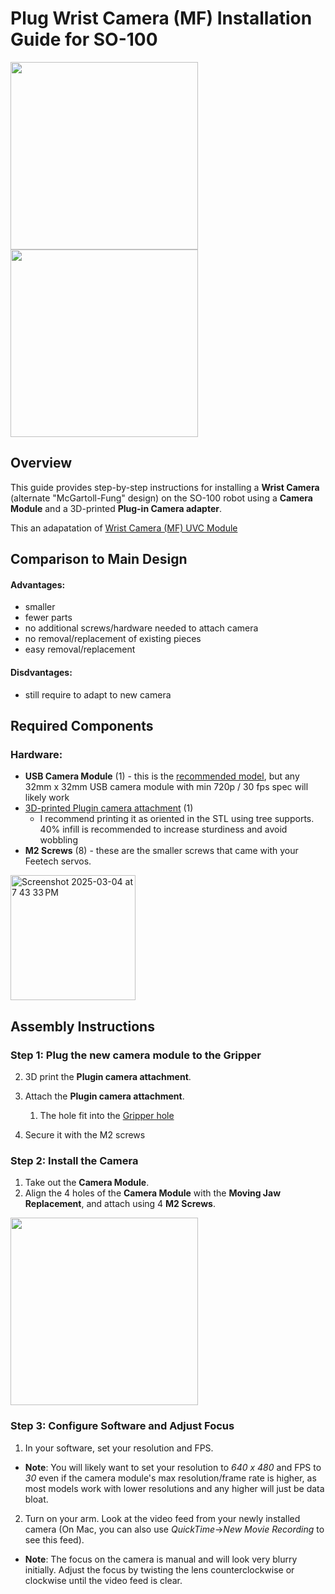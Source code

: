 # Plug Wrist Camera (MF) Installation Guide for SO-100

<img height="300" src="https://github.com/user-attachments/assets/139be1c3-d446-4304-b0f4-c90a996789d6" />
<img height="300" src="https://github.com/user-attachments/assets/6c2f0f47-9663-4224-ac4e-220d1d71c162" />

## Overview
This guide provides step-by-step instructions for installing a **Wrist Camera** (alternate "McGartoll-Fung" design) on the SO-100 robot using a **Camera Module** and a 3D-printed **Plug-in Camera adapter**.

This an adapatation of [Wrist Camera (MF) UVC Module](../Wrist_Cam_Mount_32x32_UVC_Module/)

## Comparison to Main Design
#### Advantages:
- smaller
- fewer parts
- no additional screws/hardware needed to attach camera
- no removal/replacement of existing pieces
- easy removal/replacement

#### Disdvantages:
- still require to adapt to new camera

## Required Components
### Hardware:
- **USB Camera Module** (1) - this is the [recommended model](https://www.amazon.com/innomaker-Computer-Raspberry-Support-Windows/dp/B0CNCSFQC1/ref=pd_lpo_d_sccl_3/132-7372155-9780230?pd_rd_w=eYz4L&content-id=amzn1.sym.4c8c52db-06f8-4e42-8e56-912796f2ea6c&pf_rd_p=4c8c52db-06f8-4e42-8e56-912796f2ea6c&pf_rd_r=XC3EXZRSSXKDB1G0Z5D7&pd_rd_wg=1wTpn&pd_rd_r=932b1976-9ac7-4cef-9774-f0f9c3acb804&pd_rd_i=B0CNCSFQC1&psc=1), but any 32mm x 32mm USB camera module with min 720p / 30 fps spec will likely work
- [3D-printed Plugin camera attachment](stl/SO-ARM100_Plug_camera.stl) (1)
   - I recommend printing it as oriented in the STL using tree supports. 40% infill is recommended to increase sturdiness and avoid wobbling
- **M2 Screws** (8) - these are the smaller screws that came with your Feetech servos.


<img height="200" alt="Screenshot 2025-03-04 at 7 43 33 PM" src="https://github.com/user-attachments/assets/18099e1d-754c-4877-871f-9113a0dff062" />

## Assembly Instructions
### Step 1: Plug the new camera module to the Gripper
   
2. 3D print the **Plugin camera attachment**.

3. Attach the **Plugin camera attachment**.
    1. The hole fit into the [Gripper hole](../../STEP/Follower_specific/Moving_Jaw_08d%20v1.step)

4. Secure it with the M2 screws




### Step 2: Install the Camera
1. Take out the **Camera Module**.
2. Align the 4 holes of the **Camera Module** with the **Moving Jaw Replacement**, and attach using 4 **M2 Screws**.

<img height="300" src="https://github.com/user-attachments/assets/ea5af652-9311-44c7-8ae8-525f42cb4703" />


### Step 3: Configure Software and Adjust Focus
1. In your software, set your resolution and FPS. 
- **Note**: You will likely want to set your resolution to *640 x 480* and FPS to *30* even if the camera module's max resolution/frame rate is higher, as most models work with lower resolutions and any higher will just be data bloat.
2. Turn on your arm.  Look at the video feed from your newly installed camera (On Mac, you can also use *QuickTime*->*New Movie Recording* to see this feed).  
- **Note**: The focus on the camera is manual and will look very blurry initially. Adjust the focus by twisting the lens counterclockwise or clockwise until the video feed is clear.
